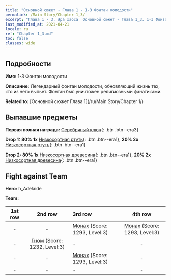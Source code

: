 ```yaml
---
title: "Основной сюжет - Глава 1 - 1-3 Фонтан молодости"
permalink: /Main Story/Chapter 1_3/
excerpt: "Глава 1 - 3. Эра хаоса  Основной сюжет - Глава 1_3. 1-3 Фонтан молодости"
last_modified_at: 2021-04-21
locale: ru
ref: "Chapter 1_3.md"
toc: false
classes: wide
---
```


## Подробности

 **Имя:** 1-3 Фонтан молодости

 **Описание:** Легендарный фонтан молодости, обновляющий жизнь тех, кто из него выпьет. Фонтан был уничтожен религиозными фанатиками.

 **Related to:** [Основной сюжет Глава 1](/ru/Main Story/Chapter 1/)

## Выпавшие предметы

 **Первая полная награда:** [Серебряный ключ](/ru/Items/con_693/){: .btn .btn--era3}

 **Drop 1:** **80% 1x** [Низкосортная ртуть](/ru/Items/mat_2/){: .btn .btn--era1}, **20% 2x** [Низкосортная ртуть](/ru/Items/mat_2/){: .btn .btn--era1}

 **Drop 2:** **80% 1x** [Низкосортная древесина](/ru/Items/mat_1/){: .btn .btn--era1}, **20% 2x** [Низкосортная древесина](/ru/Items/mat_1/){: .btn .btn--era1}


## Fight against Team
 **Hero:** h_Adelaide

 **Team:**


  | 1st row | 2nd row | 3rd row | 4th row |
  |:----:|:----:|:----|:----:|
  | - | - | [Монах](/ru/units/Monk/) (Score: 1293, Level:3)  | [Монах](/ru/units/Monk/) (Score: 1293, Level:3)  |
  | - | [Гном](/ru/units/Dwarf/) (Score: 1232, Level:3)  | - | - |
  | - | - | [Монах](/ru/units/Monk/) (Score: 1293, Level:3)  | - |
  | - | - | - | - |


